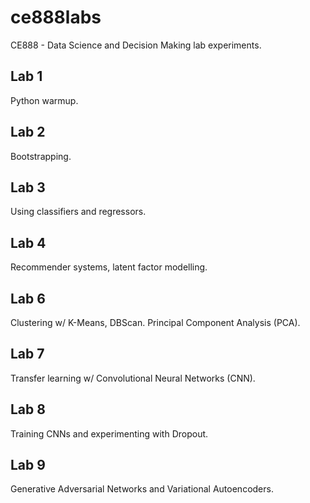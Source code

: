 # ce888labs

CE888 - Data Science and Decision Making lab experiments.

## Lab 1

Python warmup.

## Lab 2

Bootstrapping.

## Lab 3

Using classifiers and regressors.

## Lab 4

Recommender systems, latent factor modelling.

## Lab 6

Clustering w/ K-Means, DBScan. Principal Component Analysis (PCA).

## Lab 7

Transfer learning w/ Convolutional Neural Networks (CNN). 

## Lab 8

Training CNNs and experimenting with Dropout.

## Lab 9

Generative Adversarial Networks and Variational Autoencoders.


